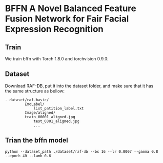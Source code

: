 # BFFN A Novel Balanced Feature Fusion Network for Fair Facial Expression Recognition


## Train
We train bffn with Torch 1.8.0 and torchvision 0.9.0.

## Dataset

Download RAF-DB, put it into the dataset folder, and make sure that it has the same structure as bellow:
```key
- dataset/raf-basic/
         EmoLabel/
             list_patition_label.txt
         Image/aligned/
	     train_00001_aligned.jpg
             test_0001_aligned.jpg
             ...
```

## Trian the bffn model
```key
python --dataset_path ./dataset/raf-db --bs 16 --lr 0.0007 --gamma 0.8 --epoch 40 --lamb 0.6 
```
